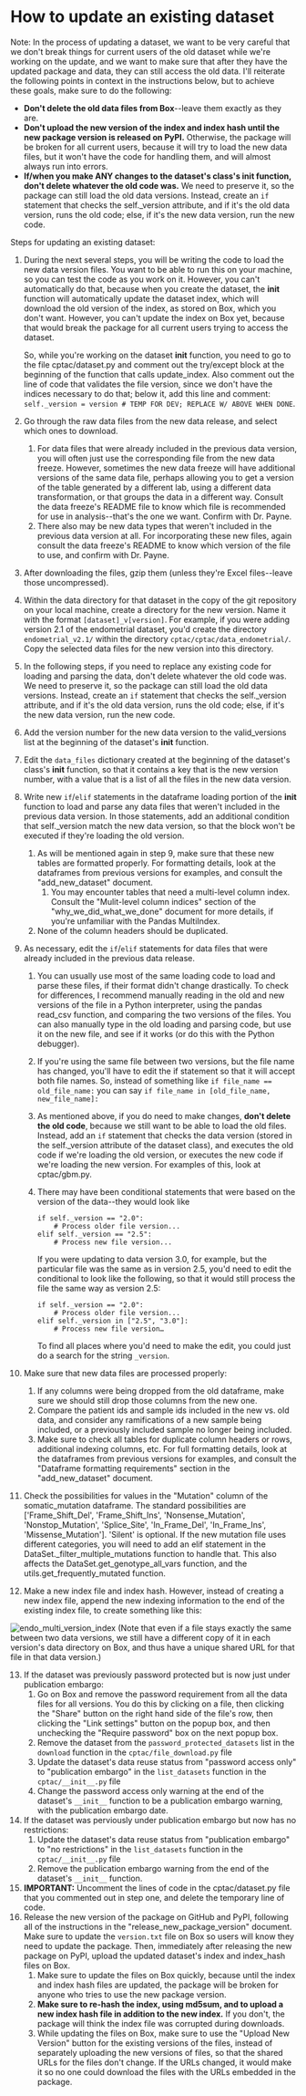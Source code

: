 # How to update an existing dataset

Note: In the process of updating a dataset, we want to be very careful that we don't break things for current users of the old dataset while we're working on the update, and we want to make sure that after they have the updated package and data, they can still access the old data. I'll reiterate the following points in context in the instructions below, but to achieve these goals, make sure to do the following:



*   **Don't delete the old data files from Box**--leave them exactly as they are.
*   **Don't upload the new version of the index and index hash until the new package version is released on PyPI.** Otherwise, the package will be broken for all current users, because it will try to load the new data files, but it won't have the code for handling them, and will almost always run into errors.
*   **If/when you make ANY changes to the dataset's class's __init__ function, don't delete whatever the old code was.** We need to preserve it, so the package can still load the old data versions. Instead, create an `if` statement that checks the self._version attribute, and if it's the old data version, runs the old code; else, if it's the new data version, run the new code.

Steps for updating an existing dataset:



1. During the next several steps, you will be writing the code to load the new data version files. You want to be able to run this on your machine, so you can test the code as you work on it. However, you can't automatically do that, because when you create the dataset, the __init__ function will automatically update the dataset index, which will download the old version of the index, as stored on Box, which you don't want. However, you can't update the index on Box yet, because that would break the package for all current users trying to access the dataset.

    So, while you're working on the dataset __init__ function, you need to go to the file cptac/dataset.py and comment out the try/except block at the beginning of the function that calls update_index. Also comment out the line of code that validates the file version, since we don't have the indices necessary to do that; below it, add this line and comment: `self._version = version # TEMP FOR DEV; REPLACE W/ ABOVE WHEN DONE`.

2. Go through the raw data files from the new data release, and select which ones to download.
    1. For data files that were already included in the previous data version, you will often just use the corresponding file from the new data freeze. However, sometimes the new data freeze will have additional versions of the same data file, perhaps allowing you to get a version of the table generated by a different lab, using a different data transformation, or that groups the data in a different way. Consult the data freeze's README file to know which file is recommended for use in analysis--that's the one we want. Confirm with Dr. Payne.
    2. There also may be new data types that weren't included in the previous data version at all. For incorporating these new files, again consult the data freeze's README to know which version of the file to use, and confirm with Dr. Payne.
3. After downloading the files, gzip them (unless they're Excel files--leave those uncompressed).
4. Within the data directory for that dataset in the copy of the git repository on your local machine, create a directory for the new version. Name it with the format `[dataset]_v[version]`. For example, if you were adding version 2.1 of the endometrial dataset, you'd create the directory `endometrial_v2.1/` within the directory `cptac/cptac/data_endometrial/`. Copy the selected data files for the new version into this directory.
5. In the following steps, if you need to replace any existing code for loading and parsing the data, don't delete whatever the old code was. We need to preserve it, so the package can still load the old data versions. Instead, create an `if` statement that checks the self._version attribute, and if it's the old data version, runs the old code; else, if it's the new data version, run the new code.
6. Add the version number for the new data version to the valid_versions list at the beginning of the dataset's __init__ function.
7. Edit the `data_files` dictionary created at the beginning of the dataset's class's __init__ function, so that it contains a key that is the new version number, with a value that is a list of all the files in the new data version.
8. Write new `if`/`elif` statements in the dataframe loading portion of the __init__ function to load and parse any data files that weren't included in the previous data version. In those statements, add an additional condition that self._version match the new data version, so that the block won't be executed if they're loading the old version.
    1. As will be mentioned again in step 9, make sure that these new tables are formatted properly. For formatting details, look at the dataframes from previous versions for examples, and consult the "add_new_dataset" document.
        1. You may encounter tables that need a multi-level column index. Consult the "Mulit-level column indices" section of the "why_we_did_what_we_done" document for more details, if you're unfamiliar with the Pandas MultiIndex.
    2. None of the column headers should be duplicated.
9. As necessary, edit the `if`/`elif` statements for data files that were already included in the previous data release. 
    1. You can usually use most of the same loading code to load and parse these files, if their format didn't change drastically. To check for differences, I recommend manually reading in the old and new versions of the file in a Python interpreter, using the pandas read_csv function, and comparing the two versions of the files. You can also manually type in the old loading and parsing code, but use it on the new file, and see if it works (or do this with the Python debugger).
    2. If you're using the same file between two versions, but the file name has changed, you'll have to edit the if statement so that it will accept both file names. So, instead of something like `if file_name == old_file_name:` you can say `if file_name in [old_file_name, new_file_name]:`
    3. As mentioned above, if you do need to make changes, **don't delete the old code**, because we still want to be able to load the old files. Instead, add an `if` statement that checks the data version (stored in the self._version attribute of the dataset class), and executes the old code if we're loading the old version, or executes the new code if we're loading the new version. For examples of this, look at cptac/gbm.py.
    4. There may have been conditional statements that were based on the version of the data--they would look like

        ```
        if self._version == "2.0":
            # Process older file version...
        elif self._version == "2.5":
            # Process new file version...
        ```

        If you were updating to data version 3.0, for example, but the particular file was the same as in version 2.5, you'd need to edit the conditional to look like the following, so that it would still process the file the same way as version 2.5:

        ```
        if self._version == "2.0":
            # Process older file version...
        elif self._version in ["2.5", "3.0"]:
            # Process new file version…
        ```


        To find all places where you'd need to make the edit, you could just do a search for the string `_version`.

10. Make sure that new data files are processed properly:
    1. If any columns were being dropped from the old dataframe, make sure we should still drop those columns from the new one.
    2. Compare the patient ids and sample ids included in the new vs. old data, and consider any ramifications of a new sample being included, or a previously included sample no longer being included.
    3. Make sure to check all tables for duplicate column headers or rows, additional indexing columns, etc. For full formatting details, look at the dataframes from previous versions for examples, and consult the "Dataframe formatting requirements" section in the "add_new_dataset" document. 
11. Check the possibilities for values in the "Mutation" column of the somatic_mutation dataframe. The standard possibilities are ['Frame_Shift_Del', 'Frame_Shift_Ins', 'Nonsense_Mutation', 'Nonstop_Mutation', 'Splice_Site', 'In_Frame_Del', 'In_Frame_Ins', 'Missense_Mutation']. 'Silent' is optional. If the new mutation file uses different categories, you will need to add an elif statement in the DataSet._filter_multiple_mutations function to handle that. This also affects the DataSet.get_genotype_all_vars function, and the utils.get_frequently_mutated function.
12. Make a new index file and index hash. However, instead of creating a new index file, append the new indexing information to the end of the existing index file, to create something like this:

![endo_multi_version_index](imgs/endo_multi_version_index.png)
 (Note that even if a file stays exactly the same between two data versions, we still have a different copy of it in each version's data directory on Box, and thus have a unique shared URL for that file in that data version.)

13. If the dataset was previously password protected but is now just under publication embargo:
    1. Go on Box and remove the password requirement from all the data files for all versions. You do this by clicking on a file, then clicking the "Share" button on the right hand side of the file's row, then clicking the "Link settings" button on the popup box, and then unchecking the "Require password" box on the next popup box.
    2. Remove the dataset from the `password_protected_datasets` list in the `download` function in the `cptac/file_download.py` file
    3. Update the dataset's data reuse status from "password access only" to "publication embargo" in the `list_datasets` function in the `cptac/__init__.py` file
    4. Change the password access only warning at the end of the dataset's `__init__` function to be a publication embargo warning, with the publication embargo date.
14. If the dataset was perviously under publication embargo but now has no restrictions:
    1. Update the dataset's data reuse status from "publication embargo" to "no restrictions" in the `list_datasets` function in the `cptac/__init__.py` file
    2. Remove the publication embargo warning from the end of the dataset's `__init__` function.
15. **IMPORTANT:** Uncomment the lines of code in the cptac/dataset.py file that you commented out in step one, and delete the temporary line of code.
16. Release the new version of the package on GitHub and PyPI, following all of the instructions in the "release_new_package_version" document. Make sure to update the `version.txt` file on Box so users will know they need to update the package. Then, immediately after releasing the new package on PyPI, upload the updated dataset's index and index_hash files on Box. 
    1. Make sure to update the files on Box quickly, because until the index and index hash files are updated, the package will be broken for anyone who tries to use the new package version. 
    2. **Make sure to re-hash the index, using md5sum, and to upload a new index hash file in addition to the new index.** If you don't, the package will think the index file was corrupted during downloads.
    3. While updating the files on Box, make sure to use the "Upload New Version" button for the existing versions of the files, instead of separately uploading the new versions of files, so that the shared URLs for the files don't change. If the URLs changed, it would make it so no one could download the files with the URLs embedded in the package.
